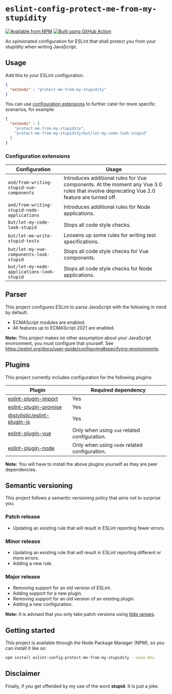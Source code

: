 # `eslint-config-protect-me-from-my-stupidity`

[![Available from NPM](https://img.shields.io/npm/v/eslint-config-protect-me-from-my-stupidity.svg?maxAge=900)](https://www.npmjs.com/package/eslint-config-protect-me-from-my-stupidity)
[![Built using GitHub Action](https://github.com/lsphillips/eslint-config-protect-me-from-my-stupidity/actions/workflows/build.yml/badge.svg?branch=master)](https://github.com/lsphillips/eslint-config-protect-me-from-my-stupidity/actions)

An opinionated configuration for ESLint that shall protect you from your stupidity when writing JavaScript.

## Usage

Add this to your ESLint configuration.

``` json
{
  "extends" : "protect-me-from-my-stupidity"
}
```

You can use [configuration extensions](#configuration-extensions) to further cater for more specific scenarios, for example:

``` json
{
  "extends" : [
    "protect-me-from-my-stupidity",
    "protect-me-from-my-stupidity/but/let-my-code-look-stupid"
  ]
}
```

### Configuration extensions

| Configuration                                       | Usage                                                                                                                                    |
| --------------------------------------------------- | ---------------------------------------------------------------------------------------------------------------------------------------- |
| `and/from-writing-stupid-vue-components`            | Introduces additional rules for Vue components. At the moment any Vue 3.0 rules that involve deprecating Vue 2.0 feature are turned off. |
| `and/from-writing-stupid-node-applications`         | Introduces additional rules for Node applications.                                                                                       |
| `but/let-my-code-look-stupid`                       | Stops all code style checks.                                                                                                             |
| `but/let-me-write-stupid-tests`                     | Loosens up some rules for writing test specifications.                                                                                   |
| `but/let-my-vue-components-look-stupid`             | Stops all code style checks for Vue components.                                                                                          |
| `but/let-my-node-applications-look-stupid`          | Stops all code style checks for Node applications.                                                                                       |

## Parser

This project configures ESLint to parse JavaScript with the following in mind by default:

- ECMAScript modules are enabled.
- All features up to ECMAScript 2021 are enabled.

**Note:** This project makes no other assumption about your JavaScript environment, you must configure that yourself. See https://eslint.org/docs/user-guide/configuring#specifying-environments.

## Plugins

This project currently includes configuration for the following plugins:

| Plugin                                                                                   | Required dependency                           |
| ---------------------------------------------------------------------------------------- | --------------------------------------------- |
| [eslint-plugin-import](https://www.npmjs.com/package/eslint-plugin-import)               | Yes                                           |
| [eslint-plugin-promise](https://www.npmjs.com/package/eslint-plugin-promise)             | Yes                                           |
| [@stylistic/eslint-plugin-js](https://www.npmjs.com/package/@stylistic/eslint-plugin-js) | Yes                                           |
| [eslint-plugin-vue](https://www.npmjs.com/package/eslint-plugin-vue)                     | Only when using `vue` related configuration.  |
| [eslint-plugin-node](https://www.npmjs.com/package/eslint-plugin-node)                   | Only when using `node` related configuration. |

**Note:** You will have to install the above plugins yourself as they are peer dependencies.

## Semantic versioning

This project follows a semantic versioning policy that aims not to surprise you.

### Patch release

- Updating an existing rule that will result in ESLint reporting fewer errors.

### Minor release

- Updating an existing rule that will result in ESLint reporting different or more errors.
- Adding a new rule.

### Major release

- Removing support for an old version of ESLint.
- Adding support for a new plugin.
- Removing support for an old version of an existing plugin.
- Adding a new configuration.

**Note:** It is advised that you only take patch versions using [tilde ranges](https://docs.npmjs.com/misc/semver#tilde-ranges-123-12-1).

## Getting started

This project is available through the Node Package Manager (NPM), so you can install it like so:

``` sh
npm install eslint-config-protect-me-from-my-stupidity --save-dev
```

## Disclaimer

Finally, if you get offended by my use of the word **stupid**. It is just a joke.
